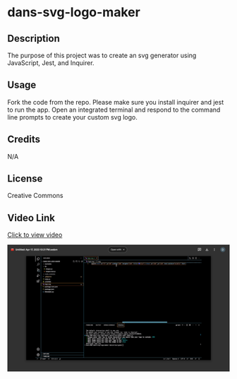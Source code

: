 # dans-svg-logo-maker

## Description

The purpose of this project was to create an svg generator using JavaScript, Jest, and Inquirer.

## Usage 

Fork the code from the repo. Please make sure you install inquirer and jest to run the app. Open an integrated terminal and respond to the command line prompts to create your custom svg logo.

## Credits 

N/A

## License

Creative Commons

## Video Link 

[Click to view video](https://drive.google.com/file/d/1DSoHbLCc7vp1w3HI3wwXW_ciI6zDoUP4/view)

![Screenshot of cmd line app](/assets/screencapture-drive-google-file-d-1DSoHbLCc7vp1w3HI3wwXW-ciI6zDoUP4-view-2023-04-17-22_32_37.png)